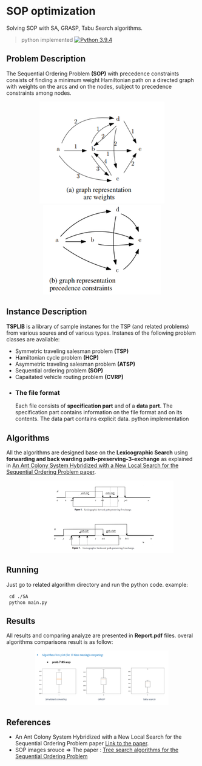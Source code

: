 # SOP optimization

Solving SOP with SA, GRASP, Tabu Search algorithms.

> python implemented 
[![Python 3.9.4](https://img.shields.io/badge/python-3.6-blue.svg)](https://www.python.org/downloads/release/python-360/)

## Problem Description
The Sequential Ordering Problem **(SOP)** with precedence constraints consists of finding a minimum weight Hamiltonian path on a directed graph with weights on the arcs and on the   nodes, subject to precedence constraints among nodes.

<div align="center">
  <img src="./photos/SOP-img1.PNG" width="330px">
  <img src="./photos/SOP-img2.PNG" width="310px">
</div>



## Instance Description
**TSPLIB** is a library of sample instanes for the TSP (and related problems) from various soures and of various types.
Instanes of the following problem classes are available:
+ Symmetric traveling salesman problem **(TSP)**
+ Hamiltonian cycle problem **(HCP)**
+ Asymmetric traveling salesman problem **(ATSP)**
+ Sequential ordering problem **(SOP)**
+ Capaitated vehicle routing problem **(CVRP)**
- ### The file format
  Each file consists of **specification part** and of a **data part**. The specification part contains information on the file format and on its contents. The data part contains explicit data. 
python implementation

## Algorithms

All the algorithms are designed base on the **Lexicographic Search** using **forwarding and back warding path-preserving-3-exchange** as explained in [An Ant Colony System Hybridized with a New Local Search for the Sequential Ordering Problem paper](http://people.idsia.ch/~luca/fd18cc00a0_article.pdf).

<div align="center">
  <img src="./photos/3-exchange.png" width="75%">
</div>

## Running
Just go to related algorithm directory and run the python code. example:
```
 cd ./SA
 python main.py
```

## Results
All results and comparing analyze are presented in **Report.pdf** files.
overal algorithms comparisons result is as follow:
<div align="center">
  <img src="./photos/pic3.PNG" width="70%">
</div>

## References
- An Ant Colony System Hybridized with a New Local Search for the Sequential Ordering Problem paper [Link to the paper](http://people.idsia.ch/~luca/fd18cc00a0_article.pdf).
- SOP images srouce => The paper : [Tree search algorithms for the Sequential Ordering Problem](https://arxiv.org/pdf/1911.12427.pdf)
